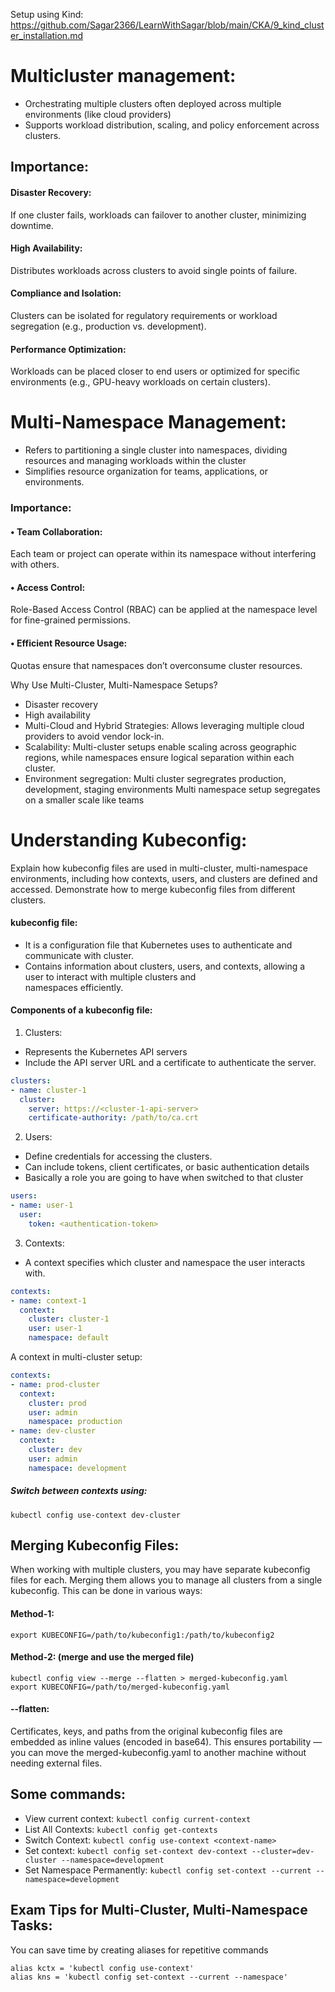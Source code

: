 Setup using Kind:
https://github.com/Sagar2366/LearnWithSagar/blob/main/CKA/9_kind_cluster_installation.md

# __Multicluster management:__
-	Orchestrating multiple clusters often deployed across multiple environments (like cloud providers)
-	Supports workload distribution, scaling, and policy enforcement across clusters.
## Importance: 
#### 	Disaster Recovery: 
If one cluster fails, workloads can failover to another cluster, minimizing downtime.
#### 	High Availability: 
Distributes workloads across clusters to avoid single points of failure.
#### 	Compliance and Isolation: 
Clusters can be isolated for regulatory requirements or workload segregation (e.g., production vs. development).
#### 	Performance Optimization: 
Workloads can be placed closer to end users or optimized for specific environments (e.g., GPU-heavy workloads on certain clusters).

# __Multi-Namespace Management__:
-	Refers to partitioning a single cluster into namespaces, dividing resources and managing workloads within the cluster
-	Simplifies resource organization for teams, applications, or environments.

### Importance:
#### •	Team Collaboration: 
Each team or project can operate within its namespace without interfering with others.
#### •	Access Control:
Role-Based Access Control (RBAC) can be applied at the namespace level for fine-grained permissions.
#### •	Efficient Resource Usage:
Quotas ensure that namespaces don’t overconsume cluster resources.


Why Use Multi-Cluster, Multi-Namespace Setups?
-	Disaster recovery
-	High availability
-	Multi-Cloud and Hybrid Strategies:
  Allows leveraging multiple cloud providers to avoid vendor lock-in.
-	Scalability:
  Multi-cluster setups enable scaling across geographic regions, while namespaces ensure logical separation within each 
  cluster.
-	Environment segregation:
  Multi cluster segregrates production, development, staging environments
  Multi namespace setup segregates on a smaller scale like teams


# Understanding Kubeconfig:

Explain how kubeconfig files are used in multi-cluster, multi-namespace environments, including how contexts, users, and clusters are defined and accessed.
Demonstrate how to merge kubeconfig files from different clusters.

#### kubeconfig file:
-	It is a configuration file that Kubernetes uses to authenticate and communicate with cluster.
-	Contains information about clusters, users, and contexts, allowing a user to interact with multiple clusters and   
  namespaces efficiently.

#### Components of a kubeconfig file:
1)	Clusters:
-	Represents the Kubernetes API servers
-	Include the API server URL and a certificate to authenticate the server.
```yaml
clusters:
- name: cluster-1
  cluster:
    server: https://<cluster-1-api-server>
    certificate-authority: /path/to/ca.crt
```
2)	Users:
-	Define credentials for accessing the clusters.
-	Can include tokens, client certificates, or basic authentication details
-	Basically a role you are going to have when switched to that cluster
```yaml
users:
- name: user-1
  user:
    token: <authentication-token>
```
3)	Contexts:
-	A context specifies which cluster and namespace the user interacts with.
```yaml
contexts:
- name: context-1
  context:
    cluster: cluster-1
    user: user-1
    namespace: default
```

A context in multi-cluster setup:
```yaml
contexts:
- name: prod-cluster
  context:
    cluster: prod
    user: admin
    namespace: production
- name: dev-cluster
  context:
    cluster: dev
    user: admin
    namespace: development
```

##### Switch between contexts using: 
```
kubectl config use-context dev-cluster
 ```




## Merging Kubeconfig Files:
When working with multiple clusters, you may have separate kubeconfig files for each. Merging them allows you to manage all clusters from a single kubeconfig.
This can be done in various ways:
#### Method-1:
```
export KUBECONFIG=/path/to/kubeconfig1:/path/to/kubeconfig2
```
#### Method-2: (merge and use the merged file)
```
kubectl config view --merge --flatten > merged-kubeconfig.yaml
export KUBECONFIG=/path/to/merged-kubeconfig.yaml
```

#### --flatten:
Certificates, keys, and paths from the original kubeconfig files are embedded as inline values (encoded in base64). This ensures portability — you can move the merged-kubeconfig.yaml to another machine without needing external files.

## Some commands:
- View current context: `kubectl config current-context`
- List All Contexts:         `kubectl config get-contexts`
- Switch Context:           `kubectl config use-context <context-name>`
- Set context:  `kubectl config set-context dev-context --cluster=dev-cluster --namespace=development`
- Set Namespace Permanently: `kubectl config set-context --current --namespace=development`

## Exam Tips for Multi-Cluster, Multi-Namespace Tasks:
You can save time by creating aliases for repetitive commands
```
alias kctx = 'kubectl config use-context'
alias kns = 'kubectl config set-context --current --namespace'
```
